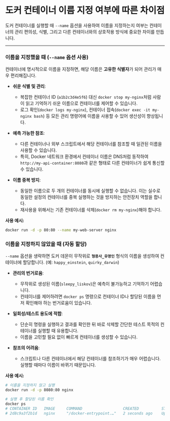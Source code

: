 # 도커 컨테이너 이름 지정 여부에 따른 차이점

도커 컨테이너를 실행할 때 `--name` 옵션을 사용하여 이름을 지정하는지 여부는 컨테이너의 관리 편의성, 식별, 그리고 다른 컨테이너와의 상호작용 방식에 중요한 차이를 만듭니다.

---

### 이름을 지정했을 때 (`--name` 옵션 사용)

컨테이너에 명시적으로 이름을 지정하면, 해당 이름은 **고유한 식별자**가 되어 관리가 매우 편리해집니다.

* **쉬운 식별 및 관리**:
    * 복잡한 컨테이너 ID (`a1b2c3d4e5f6`) 대신 `docker stop my-nginx`처럼 사람이 읽고 기억하기 쉬운 이름으로 컨테이너를 제어할 수 있습니다.
    * 로그 확인(`docker logs my-nginx`), 컨테이너 접속(`docker exec -it my-nginx bash`) 등 모든 관리 명령어에 이름을 사용할 수 있어 생산성이 향상됩니다.

* **예측 가능한 참조**:
    * 다른 컨테이너나 외부 스크립트에서 해당 컨테이너를 참조할 때 일관된 이름을 사용할 수 있습니다.
    * 특히, Docker 네트워크 환경에서 컨테이너 이름은 DNS처럼 동작하여 `http://my-api-container:8080`과 같은 형태로 다른 컨테이너가 쉽게 통신할 수 있습니다.

* **이름 중복 방지**:
    * 동일한 이름으로 두 개의 컨테이너를 동시에 실행할 수 없습니다. 이는 실수로 동일한 설정의 컨테이너를 중복 실행하는 것을 방지하는 안전장치 역할을 합니다.
    * 재사용을 위해서는 기존 컨테이너를 삭제(`docker rm my-nginx`)해야 합니다.

**사용 예시:** 

```bash
docker run -d -p 80:80 --name my-web-server nginx
```

### 이름을 지정하지 않았을 때 (자동 할당)

`--name` 옵션을 생략하면 도커 데몬이 무작위로 **`형용사_유명인`** 형식의 이름을 생성하여 컨테이너에 할당합니다. (예: `happy_einstein`, `quirky_darwin`)

* **관리의 번거로움**:
    * 무작위로 생성된 이름(`sleepy_liskov`)은 예측이 불가능하고 기억하기 어렵습니다.
    * 컨테이너를 제어하려면 `docker ps` 명령으로 컨테이너 ID나 할당된 이름을 먼저 확인해야 하는 번거로움이 있습니다.

* **일회성/테스트 용도에 적합**:
    * 단순히 명령을 실행하고 결과를 확인한 뒤 바로 삭제할 간단한 테스트 목적의 컨테이너를 실행할 때 유용합니다.
    * 이름을 고민할 필요 없이 빠르게 컨테이너를 생성할 수 있습니다.

* **참조의 어려움**:
    * 스크립트나 다른 컨테이너에서 해당 컨테이너를 참조하기가 매우 어렵습니다. 실행할 때마다 이름이 바뀌기 때문입니다.

**사용 예시:**

```bash
# 이름을 지정하지 않고 실행
docker run -d -p 8080:80 nginx

# 실행 후 할당된 이름 확인
docker ps
# CONTAINER ID   IMAGE     COMMAND                  CREATED          STATUS          PORTS                  NAMES
# 2d8c9a3f2b1d   nginx     "/docker-entrypoint.…"   2 seconds ago    Up 1 second     0.0.0.0:8080->80/tcp   elegant_hopper
```